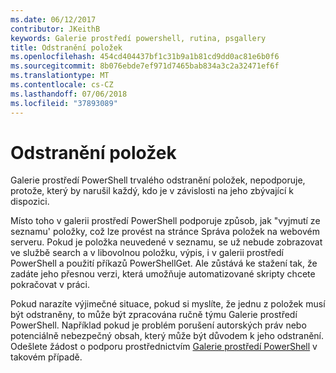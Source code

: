 ```yaml
---
ms.date: 06/12/2017
contributor: JKeithB
keywords: Galerie prostředí powershell, rutina, psgallery
title: Odstranění položek
ms.openlocfilehash: 454cd404437bf1c31b9a1b81cd9dd0ac81e6b0f6
ms.sourcegitcommit: 8b076ebde7ef971d7465bab834a3c2a32471ef6f
ms.translationtype: MT
ms.contentlocale: cs-CZ
ms.lasthandoff: 07/06/2018
ms.locfileid: "37893089"
---
```

# <a name="deleting-items"></a>Odstranění položek

Galerie prostředí PowerShell trvalého odstranění položek, nepodporuje, protože, který by narušil každý, kdo je v závislosti na jeho zbývající k dispozici.

Místo toho v galerii prostředí PowerShell podporuje způsob, jak "vyjmutí ze seznamu' položky, což lze provést na stránce Správa položek na webovém serveru.
Pokud je položka neuvedené v seznamu, se už nebude zobrazovat ve službě search a v libovolnou položku, výpis, i v galerii prostředí PowerShell a použití příkazů PowerShellGet.
Ale zůstává ke stažení tak, že zadáte jeho přesnou verzi, která umožňuje automatizované skripty chcete pokračovat v práci.

Pokud narazíte výjimečné situace, pokud si myslíte, že jednu z položek musí být odstraněny, to může být zpracována ručně týmu Galerie prostředí PowerShell.
Například pokud je problém porušení autorských práv nebo potenciálně nebezpečný obsah, který může být důvodem k jeho odstranění.
Odešlete žádost o podporu prostřednictvím [Galerie prostředí PowerShell](http://www.PowerShellGallery.com) v takovém případě.